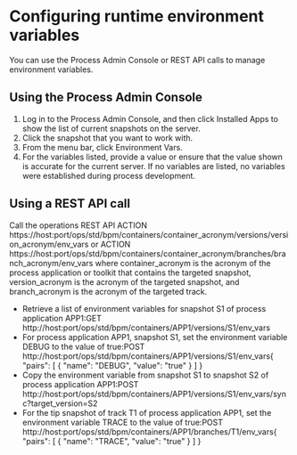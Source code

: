 # Configuring runtime environment variables

You can use the Process Admin Console or REST API calls to
manage environment variables.

## Using the Process Admin Console

1. Log in to the Process Admin Console, and then click
Installed Apps to show the list of current snapshots on the server.
2. Click the snapshot that you want to work with.
3. From the menu bar, click Environment Vars.
4. For the variables listed, provide a value or ensure that the value shown is accurate for the
current server. If no variables are listed, no variables were established during process
development.

## Using a REST API call

Call the operations REST API ACTION
https://host:port/ops/std/bpm/containers/container\_acronym/versions/version\_acronym/env\_vars
or ACTION
https://host:port/ops/std/bpm/containers/container\_acronym/branches/branch\_acronym/env\_vars
where container\_acronym is the acronym of the process application or toolkit that
contains the targeted snapshot, version\_acronym is the acronym of the targeted
snapshot, and branch\_acronym is the acronym of the targeted track.

- Retrieve a list of environment variables for snapshot S1 of process application
APP1:GET http://host:port/ops/std/bpm/containers/APP1/versions/S1/env\_vars
- For process application APP1, snapshot S1, set the environment variable DEBUG to the value of
true:POST http://host:port/ops/std/bpm/containers/APP1/versions/S1/env\_vars{
  "pairs": [
    {
      "name": "DEBUG",
      "value": "true"
    }
  ]
}
- Copy the environment variable from snapshot S1 to snapshot S2 of process application
APP1:POST http://host:port/ops/std/bpm/containers/APP1/versions/S1/env\_vars/sync?target\_version=S2
- For the tip snapshot of track T1 of process application APP1, set the environment variable TRACE
to the value of
true:POST http://host:port/ops/std/bpm/containers/APP1/branches/T1/env\_vars{
  "pairs": [
    {
      "name": "TRACE",
      "value": "true"
    }
  ]
}